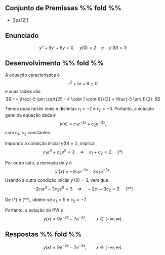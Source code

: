 ## Conjunto de Premissas %% fold %%
- [[ps12]]
## Enunciado
$$
y'' + 5y' + 6y = 0, \quad y(0) = 2 \quad \text{e} \quad y'(0) = 3
$$

## Desenvolvimento %% fold %%
A equação característica é
$$
r^2 + 5r + 6 = 0
$$
e suas raízes são
$$
r = \frac{-5 \pm \sqrt{25 - 4 \cdot 1 \cdot 6}}{2} = \frac{-5 \pm 1}{2}.
$$

Temos duas raízes reais e distintas $r_1 = -2$ e $r_2 = -3$. Portanto, a solução geral da equação dada é
$$
y(x) = c_1 e^{-2x} + c_2 e^{-3x},
$$
com $c_1$, $c_2$ constantes.

Impondo a condição inicial $y(0) = 2$, implica
$$
c_1 e^0 + c_2 e^0 = 2 \quad\Longrightarrow\quad c_1 + c_2 = 2. \quad (*)
$$

Por outro lado, a derivada de $y$ é
$$
y'(x) = -2c_1 e^{-2x} - 3c_2 e^{-3x}.
$$
Usando a outra condição inicial $y'(0) = 3$, vem que
$$
-2c_1 e^0 - 3c_2 e^0 = 3 \quad\Longrightarrow\quad -2c_1 - 3c_2 = 3. \quad (**)
$$

De $(*)$ e $(**)$, obtém-se $c_1 = 9$ e $c_2 = -7$.

Portanto, a solução do PVI é
$$
y(x) = 9e^{-2x} - 7e^{-3x}, \qquad x \in (-\infty, \infty).
$$

## Respostas %% fold %%
$$
y(x) = 9e^{-2x} - 7e^{-3x}, \qquad x \in (-\infty, \infty).
$$
